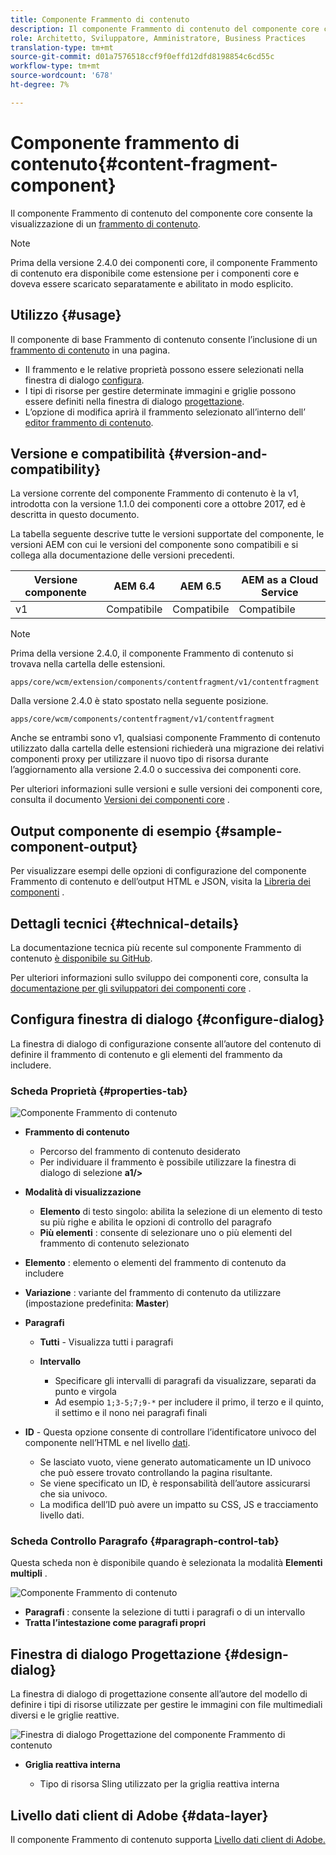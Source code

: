 ```yaml
---
title: Componente Frammento di contenuto
description: Il componente Frammento di contenuto del componente core consente la visualizzazione di un frammento di contenuto.
role: Architetto, Sviluppatore, Amministratore, Business Practices
translation-type: tm+mt
source-git-commit: d01a7576518ccf9f0effd12dfd8198854c6cd55c
workflow-type: tm+mt
source-wordcount: '678'
ht-degree: 7%

---
```



# Componente frammento di contenuto{#content-fragment-component}

Il componente Frammento di contenuto del componente core consente la visualizzazione di un [frammento di contenuto](https://docs.adobe.com/content/help/it-IT/experience-manager-cloud-service/assets/content-fragments/content-fragments.html).

>[!NOTE]
>
>Prima della versione 2.4.0 dei componenti core, il componente Frammento di contenuto era disponibile come estensione per i componenti core e doveva essere scaricato separatamente e abilitato in modo esplicito.

## Utilizzo {#usage}

Il componente di base Frammento di contenuto consente l’inclusione di un [frammento di contenuto](https://docs.adobe.com/content/help/en/experience-manager-cloud-service/assets/content-fragments/content-fragments.html) in una pagina.

* Il frammento e le relative proprietà possono essere selezionati nella finestra di dialogo [configura](#configure-dialog).
* I tipi di risorse per gestire determinate immagini e griglie possono essere definiti nella finestra di dialogo [progettazione](#design-dialog).
* L’opzione di modifica aprirà il frammento selezionato all’interno dell’ [editor frammento di contenuto](https://docs.adobe.com/content/help/en/experience-manager-cloud-service/assets/content-fragments/content-fragments-variations.html).

## Versione e compatibilità {#version-and-compatibility}

La versione corrente del componente Frammento di contenuto è la v1, introdotta con la versione 1.1.0 dei componenti core a ottobre 2017, ed è descritta in questo documento.

La tabella seguente descrive tutte le versioni supportate del componente, le versioni AEM con cui le versioni del componente sono compatibili e si collega alla documentazione delle versioni precedenti.

| Versione componente | AEM 6.4 | AEM 6.5 | AEM as a Cloud Service |
|--- |--- |---|---|
| v1 | Compatibile | Compatibile | Compatibile |

>[!NOTE]
>
>Prima della versione 2.4.0, il componente Frammento di contenuto si trovava nella cartella delle estensioni.
>
> `apps/core/wcm/extension/components/contentfragment/v1/contentfragment`
> 
>Dalla versione 2.4.0 è stato spostato nella seguente posizione.
>
>`apps/core/wcm/components/contentfragment/v1/contentfragment`
>
>Anche se entrambi sono v1, qualsiasi componente Frammento di contenuto utilizzato dalla cartella delle estensioni richiederà una migrazione dei relativi componenti proxy per utilizzare il nuovo tipo di risorsa durante l’aggiornamento alla versione 2.4.0 o successiva dei componenti core.

Per ulteriori informazioni sulle versioni e sulle versioni dei componenti core, consulta il documento [Versioni dei componenti core](/help/versions.md) .

## Output componente di esempio {#sample-component-output}

Per visualizzare esempi delle opzioni di configurazione del componente Frammento di contenuto e dell’output HTML e JSON, visita la [Libreria dei componenti](https://adobe.com/go/aem_cmp_library_cf) .

## Dettagli tecnici {#technical-details}

La documentazione tecnica più recente sul componente Frammento di contenuto [è disponibile su GitHub](https://adobe.com/go/aem_cmp_tech_cf_v1).

Per ulteriori informazioni sullo sviluppo dei componenti core, consulta la [documentazione per gli sviluppatori dei componenti core](/help/developing/overview.md) .

## Configura finestra di dialogo {#configure-dialog}

La finestra di dialogo di configurazione consente all’autore del contenuto di definire il frammento di contenuto e gli elementi del frammento da includere.

### Scheda Proprietà {#properties-tab}

![Componente Frammento di contenuto](/help/assets/content-fragment-edit-properties.png)

* **Frammento di contenuto**

   * Percorso del frammento di contenuto desiderato
   * Per individuare il frammento è possibile utilizzare la finestra di dialogo di selezione **a1/>**

* **Modalità di visualizzazione**
   * **Elemento**  di testo singolo: abilita la selezione di un elemento di testo su più righe e abilita le opzioni di controllo del paragrafo
   * **Più elementi** : consente di selezionare uno o più elementi del frammento di contenuto selezionato
* **Elemento** : elemento o elementi del frammento di contenuto da includere
* **Variazione** : variante del frammento di contenuto da utilizzare (impostazione predefinita:  **Master**)

* **Paragrafi**

   * **Tutti**  - Visualizza tutti i paragrafi
   * **Intervallo**

      * Specificare gli intervalli di paragrafi da visualizzare, separati da punto e virgola
      * Ad esempio `1;3-5;7;9-*` per includere il primo, il terzo e il quinto, il settimo e il nono nei paragrafi finali
* **ID**  - Questa opzione consente di controllare l’identificatore univoco del componente nell’HTML e nel livello  [dati](/help/developing/data-layer/overview.md).
   * Se lasciato vuoto, viene generato automaticamente un ID univoco che può essere trovato controllando la pagina risultante.
   * Se viene specificato un ID, è responsabilità dell’autore assicurarsi che sia univoco.
   * La modifica dell’ID può avere un impatto su CSS, JS e tracciamento livello dati.

### Scheda Controllo Paragrafo {#paragraph-control-tab}

Questa scheda non è disponibile quando è selezionata la modalità **Elementi multipli** .

![Componente Frammento di contenuto](/help/assets/content-fragment-edit-paragraph.png)

* **Paragrafi** : consente la selezione di tutti i paragrafi o di un intervallo
* **Tratta l’intestazione come paragrafi propri**

## Finestra di dialogo Progettazione {#design-dialog}

La finestra di dialogo di progettazione consente all’autore del modello di definire i tipi di risorse utilizzate per gestire le immagini con file multimediali diversi e le griglie reattive.

![Finestra di dialogo Progettazione del componente Frammento di contenuto](/help/assets/content-fragment-design.png)

* **Griglia reattiva interna**

   * Tipo di risorsa Sling utilizzato per la griglia reattiva interna

## Livello dati client di Adobe {#data-layer}

Il componente Frammento di contenuto supporta [Livello dati client di Adobe.](/help/developing/data-layer/overview.md)

